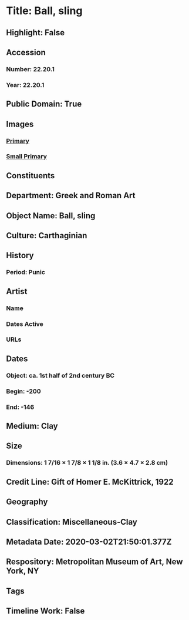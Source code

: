 # Title: Ball, sling
## Highlight: False
## Accession
### Number: 22.20.1
### Year: 22.20.1
## Public Domain: True
## Images
### [Primary](https://images.metmuseum.org/CRDImages/gr/original/sf22201.jpg)
### [Small Primary](https://images.metmuseum.org/CRDImages/gr/web-large/sf22201.jpg)
## Constituents
## Department: Greek and Roman Art
## Object Name: Ball, sling
## Culture: Carthaginian
## History
### Period: Punic
## Artist
### Name
### Dates Active
### URLs
## Dates
### Object: ca. 1st half of 2nd century BC
### Begin: -200
### End: -146
## Medium: Clay
## Size
### Dimensions: 1 7/16 × 1 7/8 × 1 1/8 in. (3.6 × 4.7 × 2.8 cm)
## Credit Line: Gift of Homer E. McKittrick, 1922
## Geography
## Classification: Miscellaneous-Clay
## Metadata Date: 2020-03-02T21:50:01.377Z
## Respository: Metropolitan Museum of Art, New York, NY
## Tags
## Timeline Work: False